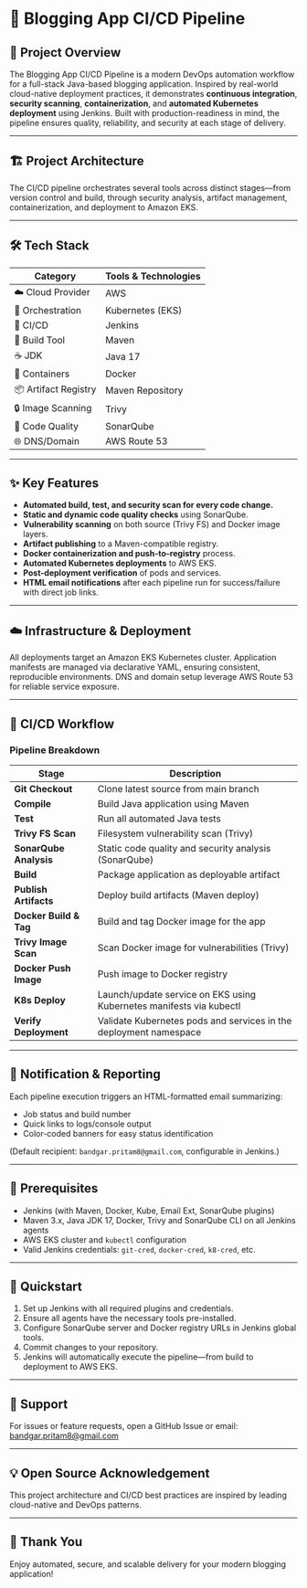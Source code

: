 # 🚀 Blogging App CI/CD Pipeline

## 📝 Project Overview

The Blogging App CI/CD Pipeline is a modern DevOps automation workflow for a full-stack Java-based blogging application. Inspired by real-world cloud-native deployment practices, it demonstrates **continuous integration**, **security scanning**, **containerization**, and **automated Kubernetes deployment** using Jenkins. Built with production-readiness in mind, the pipeline ensures quality, reliability, and security at each stage of delivery.

---

## 🏗️ Project Architecture

The CI/CD pipeline orchestrates several tools across distinct stages—from version control and build, through security analysis, artifact management, containerization, and deployment to Amazon EKS.

---

## 🛠️ Tech Stack

| Category             | Tools & Technologies                |
|----------------------|-------------------------------------|
| ☁️ Cloud Provider    | AWS                                 |
| 🚢 Orchestration     | Kubernetes (EKS)                    |
| 🔄 CI/CD             | Jenkins                             |
| 💽 Build Tool        | Maven                               |
| ☕ JDK               | Java 17                             |
| 🐳 Containers        | Docker                              |
| 📦 Artifact Registry | Maven Repository                    |
| 🔒 Image Scanning    | Trivy                               |
| 📝 Code Quality      | SonarQube                           |
| 🌐 DNS/Domain        | AWS Route 53                        |

---

## ✨ Key Features

- **Automated build, test, and security scan for every code change.**
- **Static and dynamic code quality checks** using SonarQube.
- **Vulnerability scanning** on both source (Trivy FS) and Docker image layers.
- **Artifact publishing** to a Maven-compatible registry.
- **Docker containerization and push-to-registry** process.
- **Automated Kubernetes deployments** to AWS EKS.
- **Post-deployment verification** of pods and services.
- **HTML email notifications** after each pipeline run for success/failure with direct job links.

---

## ☁️ Infrastructure & Deployment

All deployments target an Amazon EKS Kubernetes cluster. Application manifests are managed via declarative YAML, ensuring consistent, reproducible environments. DNS and domain setup leverage AWS Route 53 for reliable service exposure.

---

## 🔄 CI/CD Workflow

### Pipeline Breakdown

| Stage                   | Description                                                                   |
|-------------------------|-------------------------------------------------------------------------------|
| **Git Checkout**        | Clone latest source from main branch                                          |
| **Compile**             | Build Java application using Maven                                            |
| **Test**                | Run all automated Java tests                                                  |
| **Trivy FS Scan**       | Filesystem vulnerability scan (Trivy)                                         |
| **SonarQube Analysis**  | Static code quality and security analysis (SonarQube)                         |
| **Build**               | Package application as deployable artifact                                    |
| **Publish Artifacts**   | Deploy build artifacts (Maven deploy)                                         |
| **Docker Build & Tag**  | Build and tag Docker image for the app                                        |
| **Trivy Image Scan**    | Scan Docker image for vulnerabilities (Trivy)                                 |
| **Docker Push Image**   | Push image to Docker registry                                                 |
| **K8s Deploy**          | Launch/update service on EKS using Kubernetes manifests via kubectl           |
| **Verify Deployment**   | Validate Kubernetes pods and services in the deployment namespace             |

---

## 📝 Notification & Reporting

Each pipeline execution triggers an HTML-formatted email summarizing:

- Job status and build number
- Quick links to logs/console output
- Color-coded banners for easy status identification

(Default recipient: `bandgar.pritam8@gmail.com`, configurable in Jenkins.)

---

## 🤖 Prerequisites

- Jenkins (with Maven, Docker, Kube, Email Ext, SonarQube plugins)
- Maven 3.x, Java JDK 17, Docker, Trivy and SonarQube CLI on all Jenkins agents
- AWS EKS cluster and `kubectl` configuration
- Valid Jenkins credentials: `git-cred`, `docker-cred`, `k8-cred`, etc.

---

## 🚦 Quickstart

1. Set up Jenkins with all required plugins and credentials.
2. Ensure all agents have the necessary tools pre-installed.
3. Configure SonarQube server and Docker registry URLs in Jenkins global tools.
4. Commit changes to your repository.
5. Jenkins will automatically execute the pipeline—from build to deployment to AWS EKS.

---

## 💬 Support

For issues or feature requests, open a GitHub Issue or email: bandgar.pritam8@gmail.com

---

## 💡 Open Source Acknowledgement

This project architecture and CI/CD best practices are inspired by leading cloud-native and DevOps patterns.

---

## 🙏 Thank You

Enjoy automated, secure, and scalable delivery for your modern blogging application!
